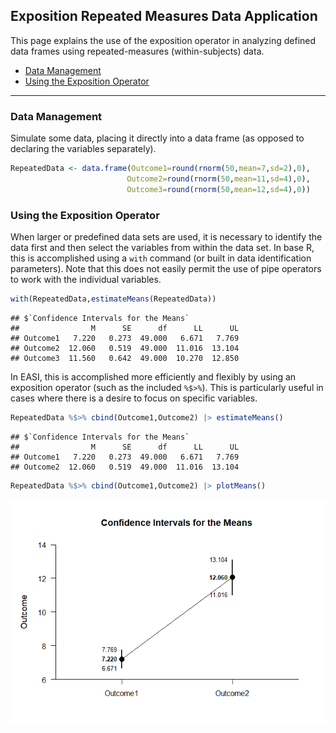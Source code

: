 
## Exposition Repeated Measures Data Application

This page explains the use of the exposition operator in analyzing
defined data frames using repeated-measures (within-subjects) data.

- [Data Management](#data-management)
- [Using the Exposition Operator](#using-the-exposition-operator)

------------------------------------------------------------------------

### Data Management

Simulate some data, placing it directly into a data frame (as opposed to
declaring the variables separately).

``` r
RepeatedData <- data.frame(Outcome1=round(rnorm(50,mean=7,sd=2),0),
                          Outcome2=round(rnorm(50,mean=11,sd=4),0),
                          Outcome3=round(rnorm(50,mean=12,sd=4),0))
```

### Using the Exposition Operator

When larger or predefined data sets are used, it is necessary to
identify the data first and then select the variables from within the
data set. In base R, this is accomplished using a `with` command (or
built in data identification parameters). Note that this does not easily
permit the use of pipe operators to work with the individual variables.

``` r
with(RepeatedData,estimateMeans(RepeatedData))
```

    ## $`Confidence Intervals for the Means`
    ##                M      SE      df      LL      UL
    ## Outcome1   7.220   0.273  49.000   6.671   7.769
    ## Outcome2  12.060   0.519  49.000  11.016  13.104
    ## Outcome3  11.560   0.642  49.000  10.270  12.850

In EASI, this is accomplished more efficiently and flexibly by using an
exposition operator (such as the included `%$>%`). This is particularly
useful in cases where there is a desire to focus on specific variables.

``` r
RepeatedData %$>% cbind(Outcome1,Outcome2) |> estimateMeans()
```

    ## $`Confidence Intervals for the Means`
    ##                M      SE      df      LL      UL
    ## Outcome1   7.220   0.273  49.000   6.671   7.769
    ## Outcome2  12.060   0.519  49.000  11.016  13.104

``` r
RepeatedData %$>% cbind(Outcome1,Outcome2) |> plotMeans()
```

![](figures/Exposition-Repeated-Basic-1.png)<!-- -->
